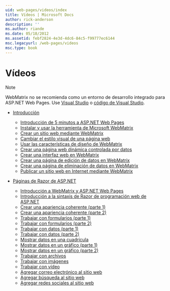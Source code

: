 ```yaml
---
uid: web-pages/videos/index
title: Vídeos | Microsoft Docs
author: rick-anderson
description: ''
ms.author: riande
ms.date: 05/18/2012
ms.assetid: febf2824-4e3d-4dc6-84c5-f99777ec6144
msc.legacyurl: /web-pages/videos
msc.type: book
---
```

<a name="videos"></a>Vídeos
====================

> [!NOTE] 
> WebMatrix no se recomienda como un entorno de desarrollo integrado para ASP.NET Web Pages. Use [Visual Studio](xref:aspnet/web-pages/overview/getting-started/program-asp-net-web-pages-in-visual-studio) o [código de Visual Studio](https://code.visualstudio.com/).

- [Introducción](introduction/index.md)

    - [Introducción de 5 minutos a ASP.NET Web Pages](introduction/5-minute-introduction-to-aspnet-web-pages.md)
    - [Instalar y usar la herramienta de Microsoft WebMatrix](introduction/install-and-use-the-microsoft-webmatrix-tool.md)
    - [Crear un sitio web mediante WebMatrix](introduction/create-a-website-using-webmatrix.md)
    - [Cambiar el estilo visual de una página web](introduction/change-the-visual-style-of-a-web-page.md)
    - [Usar las características de diseño de WebMatrix](introduction/use-the-layout-features-in-webmatrix.md)
    - [Crear una página web dinámica controlada por datos](introduction/create-a-data-driven-dynamic-web-page.md)
    - [Crear una interfaz web en WebMatrix](introduction/create-a-web-interface-in-webmatrix.md)
    - [Crear una página de edición de datos en WebMatrix](introduction/create-an-edit-data-page-in-webmatrix.md)
    - [Crear una página de eliminación de datos en WebMatrix](introduction/create-a-delete-data-page-in-webmatrix.md)
    - [Publicar un sitio web en Internet mediante WebMatrix](introduction/publish-a-website-to-the-internet-using-webmatrix.md)
- [Páginas de Razor de ASP.NET](aspnet-razor-pages/index.md)

    - [Introducción a WebMatrix y ASP.NET Web Pages](aspnet-razor-pages/getting-started-with-webmatrix-and-aspnet-web-pages.md)
    - [Introducción a la sintaxis de Razor de programación web de ASP.NET](aspnet-razor-pages/introduction-to-aspnet-web-programming-using-the-razor-syntax.md)
    - [Crear una apariencia coherente (parte 1)](aspnet-razor-pages/creating-a-consistent-look-part-1.md)
    - [Crear una apariencia coherente (parte 2)](aspnet-razor-pages/creating-a-consistent-look-part-2.md)
    - [Trabajar con formularios (parte 1)](aspnet-razor-pages/working-with-forms-part-1.md)
    - [Trabajar con formularios (parte 2)](aspnet-razor-pages/working-with-forms-part-2.md)
    - [Trabajar con datos (parte 1)](aspnet-razor-pages/working-with-data-part-1.md)
    - [Trabajar con datos (parte 2)](aspnet-razor-pages/working-with-data-part-2.md)
    - [Mostrar datos en una cuadrícula](aspnet-razor-pages/displaying-data-in-a-grid.md)
    - [Mostrar datos en un gráfico (parte 1)](aspnet-razor-pages/displaying-data-in-a-chart-part-1.md)
    - [Mostrar datos en un gráfico (parte 2)](aspnet-razor-pages/displaying-data-in-a-chart-part-2.md)
    - [Trabajar con archivos](aspnet-razor-pages/working-with-files.md)
    - [Trabajar con imágenes](aspnet-razor-pages/working-with-images.md)
    - [Trabajar con vídeo](aspnet-razor-pages/working-with-video.md)
    - [Agregar correo electrónico al sitio web](aspnet-razor-pages/adding-email-to-your-web-site.md)
    - [Agregar búsqueda al sitio web](aspnet-razor-pages/adding-search-to-your-web-site.md)
    - [Agregar redes sociales al sitio web](aspnet-razor-pages/adding-social-networking-to-your-website.md)
